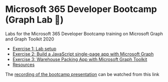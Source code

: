 # Microsoft 365 Developer Bootcamp (Graph Lab 🦒)
Labs for the Microsoft 365 Developer Bootcamp training on Microsoft Graph and Graph Toolkit 2020

 * [Exercise 1: Lab setup](Exercise1.md)
 * [Exercise 2: Build a JavaScript single-page app with Microsoft Graph](Exercise2.md)
 * [Exercise 3: Warehouse Packing App with Microsoft Graph Toolkit](Exercise3.md) 
 * [Resources](Resources.md)

The [recording of the bootcamp presentation](https://camerondwyer.com/2020/10/27/global-microsoft-365-developer-bootcamp-resources-microsoft-graph/) can be watched from this link
